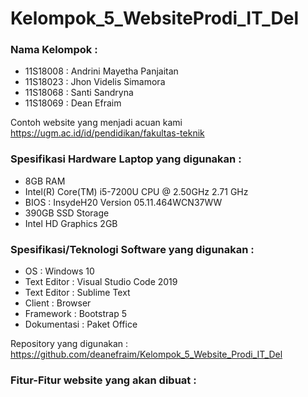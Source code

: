 # Kelompok_5_WebsiteProdi_IT_Del

### Nama Kelompok :
-	11S18008 : Andrini Mayetha Panjaitan
-	11S18023 : Jhon Videlis Simamora
-	11S18068 : Santi Sandryna
-	11S18069 : Dean Efraim

Contoh website yang menjadi acuan kami
https://ugm.ac.id/id/pendidikan/fakultas-teknik

### Spesifikasi Hardware Laptop yang digunakan :
-	8GB RAM
-	Intel(R) Core(TM) i5-7200U CPU @ 2.50GHz 2.71 GHz
-	BIOS : InsydeH20 Version 05.11.464WCN37WW
-	390GB SSD Storage
-	Intel HD Graphics 2GB

### Spesifikasi/Teknologi Software yang digunakan :
-	OS : Windows 10
-	Text Editor : Visual Studio Code 2019
-	Text Editor : Sublime Text
-	Client : Browser
-	Framework : Bootstrap 5
-	Dokumentasi : Paket Office

Repository yang digunakan :
https://github.com/deanefraim/Kelompok_5_Website_Prodi_IT_Del

### Fitur-Fitur website yang akan dibuat :

